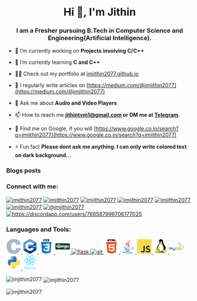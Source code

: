 <h1 align="center">Hi 👋, I'm Jithin</h1>
<h3 align="center">I am a Fresher pursuing B.Tech in Computer Science and Engineering(Artificial Intelligence).</h3>

- 🔭 I’m currently working on **Projects involving C/C++**

- 🌱 I’m currently learning **C and C++**

- 👨‍💻 Check out my portfolio at [imjithin2077.github.io](https://imjithin2077.github.io/)

- 📝 I regularly write articles on [https://medium.com/@imjithin2077](https://medium.com/@imjithin2077)

- 💬 Ask me about **Audio and Video Players**

- 📫 How to reach me **[jithintvm1@gmail.com](mailto:jithintvm1@gmail.com) or DM me at [Telegram](http://t.me/imjithin2077).**

- 📄 Find me on Google, if you will [https://www.google.co.in/search?q=imjithin2077](https://www.google.co.in/search?q=imjithin2077)

- ⚡ Fun fact **Please dont ask me anything. I can only write colored text on dark background...**

### Blogs posts
<!-- BLOG-POST-LIST:START -->
<!-- BLOG-POST-LIST:END -->

<h3 align="left">Connect with me:</h3>
<p align="left">
<a href="https://dev.to/imjithin2077" target="blank"><img align="center" src="https://cdn.jsdelivr.net/npm/simple-icons@3.0.1/icons/dev-dot-to.svg" alt="imjithin2077" height="30" width="40" /></a>
<a href="https://twitter.com/imjithin2077" target="blank"><img align="center" src="https://cdn.jsdelivr.net/npm/simple-icons@3.0.1/icons/twitter.svg" alt="imjithin2077" height="30" width="40" /></a>
<a href="https://linkedin.com/in/imjithin2077" target="blank"><img align="center" src="https://cdn.jsdelivr.net/npm/simple-icons@3.0.1/icons/linkedin.svg" alt="imjithin2077" height="30" width="40" /></a>
<a href="https://stackoverflow.com/users/imjithin2077" target="blank"><img align="center" src="https://cdn.jsdelivr.net/npm/simple-icons@3.0.1/icons/stackoverflow.svg" alt="imjithin2077" height="30" width="40" /></a>
<a href="https://fb.com/imjithin2077" target="blank"><img align="center" src="https://cdn.jsdelivr.net/npm/simple-icons@3.0.1/icons/facebook.svg" alt="imjithin2077" height="30" width="40" /></a>
<a href="https://instagram.com/imjithin2077" target="blank"><img align="center" src="https://cdn.jsdelivr.net/npm/simple-icons@3.0.1/icons/instagram.svg" alt="imjithin2077" height="30" width="40" /></a>
<a href="https://medium.com/@imjithin2077" target="blank"><img align="center" src="https://cdn.jsdelivr.net/npm/simple-icons@3.0.1/icons/medium.svg" alt="@imjithin2077" height="30" width="40" /></a>
<a href="https://discord.gg/https://discordapp.com/users/766587996706177025" target="blank"><img align="center" src="https://cdn.jsdelivr.net/npm/simple-icons@3.0.1/icons/discord.svg" alt="https://discordapp.com/users/766587996706177025" height="30" width="40" /></a>
</p>

<h3 align="left">Languages and Tools:</h3>
<p align="left"> <a href="https://www.cprogramming.com/" target="_blank"> <img src="https://raw.githubusercontent.com/devicons/devicon/master/icons/c/c-original.svg" alt="c" width="40" height="40"/> </a> <a href="https://www.w3schools.com/cpp/" target="_blank"> <img src="https://raw.githubusercontent.com/devicons/devicon/master/icons/cplusplus/cplusplus-original.svg" alt="cplusplus" width="40" height="40"/> </a> <a href="https://www.w3schools.com/css/" target="_blank"> <img src="https://raw.githubusercontent.com/devicons/devicon/master/icons/css3/css3-original-wordmark.svg" alt="css3" width="40" height="40"/> </a> <a href="https://www.djangoproject.com/" target="_blank"> <img src="https://raw.githubusercontent.com/devicons/devicon/master/icons/django/django-original.svg" alt="django" width="40" height="40"/> </a> <a href="https://flask.palletsprojects.com/" target="_blank"> <img src="https://www.vectorlogo.zone/logos/pocoo_flask/pocoo_flask-icon.svg" alt="flask" width="40" height="40"/> </a> <a href="https://git-scm.com/" target="_blank"> <img src="https://www.vectorlogo.zone/logos/git-scm/git-scm-icon.svg" alt="git" width="40" height="40"/> </a> <a href="https://www.w3.org/html/" target="_blank"> <img src="https://raw.githubusercontent.com/devicons/devicon/master/icons/html5/html5-original-wordmark.svg" alt="html5" width="40" height="40"/> </a> <a href="https://www.java.com" target="_blank"> <img src="https://raw.githubusercontent.com/devicons/devicon/master/icons/java/java-original.svg" alt="java" width="40" height="40"/> </a> <a href="https://developer.mozilla.org/en-US/docs/Web/JavaScript" target="_blank"> <img src="https://raw.githubusercontent.com/devicons/devicon/master/icons/javascript/javascript-original.svg" alt="javascript" width="40" height="40"/> </a> <a href="https://www.linux.org/" target="_blank"> <img src="https://raw.githubusercontent.com/devicons/devicon/master/icons/linux/linux-original.svg" alt="linux" width="40" height="40"/> </a> <a href="https://www.mysql.com/" target="_blank"> <img src="https://raw.githubusercontent.com/devicons/devicon/master/icons/mysql/mysql-original-wordmark.svg" alt="mysql" width="40" height="40"/> </a> <a href="https://www.python.org" target="_blank"> <img src="https://raw.githubusercontent.com/devicons/devicon/master/icons/python/python-original.svg" alt="python" width="40" height="40"/> </a> <a href="https://reactjs.org/" target="_blank"> <img src="https://raw.githubusercontent.com/devicons/devicon/master/icons/react/react-original-wordmark.svg" alt="react" width="40" height="40"/> </a> </p>

<p><img align="left" src="https://github-readme-stats.vercel.app/api/top-langs?username=imjithin2077&show_icons=true&locale=en&layout=compact" alt="imjithin2077" /></p>

<p>&nbsp;<img align="center" src="https://github-readme-stats.vercel.app/api?username=imjithin2077&show_icons=true&theme=dracula&title_color=45ff38&text_color=ffffff&locale=en" alt="imjithin2077" /></p>

<p><img align="center" src="https://github-readme-streak-stats.herokuapp.com/?user=imjithin2077&" alt="imjithin2077" /></p>
